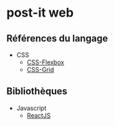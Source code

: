 # post-it web

## Références du langage

* CSS
  * [CSS-Flexbox](css-flex.md)
  * [CSS-Grid](css-grid.md)

## Bibliothèques

* Javascript
  * [ReactJS](js-reactjs.md)
